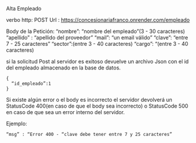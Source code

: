 Alta Empleado

verbo http: POST
Url : https://concesionariafranco.onrender.com/empleado

Body de la Petición:
“nombre”: “nombre del empleado”(3 - 30 caracteres)
“apellido” : “apellido del proveedor”
“mail”: “un email válido”
“clave”: “entre 7 - 25 caracteres”
“sector”:(entre 3 - 40 caracteres)
“cargo”: “(entre 3 - 40 caracteres)

si la solicitud Post al servidor es exitoso devuelve un archivo Json con el id del empleado almacenado en la base de datos.

```
{
  “id_empleado”:1
}

```

Si existe algún error o el body es incorrecto el servidor devolverá un StatusCode 400(en caso de que el body sea incorrecto) o StatusCode 500 en caso de que sea un error interno del servidor.

Ejemplo:

```
“msg” : “Error 400 - “clave debe tener entre 7 y 25 caracteres”

```

